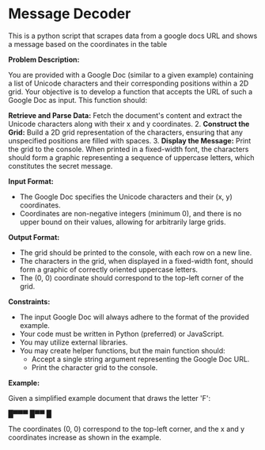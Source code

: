 # Message Decoder

This is a python script that scrapes data from a google docs URL
and shows a message based on the coordinates in the table

**Problem Description:**

You are provided with a Google Doc (similar to a given example) containing a list of Unicode characters and their corresponding positions within a 2D grid. Your objective is to develop a function that accepts the URL of such a Google Doc as input. This function should:

**Retrieve and Parse Data:** Fetch the document's content and extract the Unicode characters along with their x and y coordinates.
2.  **Construct the Grid:** Build a 2D grid representation of the characters, ensuring that any unspecified positions are filled with spaces.
3.  **Display the Message:** Print the grid to the console. When printed in a fixed-width font, the characters should form a graphic representing a sequence of uppercase letters, which constitutes the secret message.

**Input Format:**

* The Google Doc specifies the Unicode characters and their (x, y) coordinates.
* Coordinates are non-negative integers (minimum 0), and there is no upper bound on their values, allowing for arbitrarily large grids.

**Output Format:**

* The grid should be printed to the console, with each row on a new line.
* The characters in the grid, when displayed in a fixed-width font, should form a graphic of correctly oriented uppercase letters.
* The (0, 0) coordinate should correspond to the top-left corner of the grid.

**Constraints:**

* The input Google Doc will always adhere to the format of the provided example.
* Your code must be written in Python (preferred) or JavaScript.
* You may utilize external libraries.
* You may create helper functions, but the main function should:
    * Accept a single string argument representing the Google Doc URL.
    * Print the character grid to the console.

**Example:**

Given a simplified example document that draws the letter 'F':

█▀▀▀
█▀▀
█


The coordinates (0, 0) correspond to the top-left corner, and the x and y coordinates increase as shown in the example.

